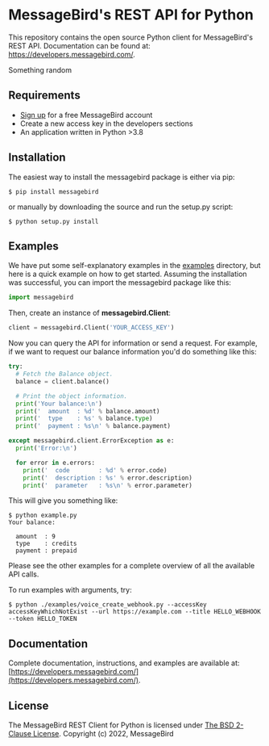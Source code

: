 MessageBird's REST API for Python
=================================
This repository contains the open source Python client for MessageBird's REST API. Documentation can be found at: https://developers.messagebird.com/.

Something random

Requirements
------------
- [Sign up](https://www.messagebird.com/en/signup) for a free MessageBird account
- Create a new access key in the developers sections
- An application written in Python >3.8

Installation
------------
The easiest way to install the messagebird package is either via pip:

```
$ pip install messagebird
```

or manually by downloading the source and run the setup.py script:

```
$ python setup.py install
```

Examples
--------
We have put some self-explanatory examples in the [examples](https://github.com/messagebird/python-rest-api/tree/master/examples) directory, but here is a quick example on how to get started. Assuming the installation was successful, you can import the messagebird package like this:

```python
import messagebird
```

Then, create an instance of **messagebird.Client**:

```python
client = messagebird.Client('YOUR_ACCESS_KEY')
```

Now you can query the API for information or send a request. For example, if we want to request our balance information you'd do something like this:

```python
try:
  # Fetch the Balance object.
  balance = client.balance()

  # Print the object information.
  print('Your balance:\n')
  print('  amount  : %d' % balance.amount)
  print('  type    : %s' % balance.type)
  print('  payment : %s\n' % balance.payment)

except messagebird.client.ErrorException as e:
  print('Error:\n')

  for error in e.errors:
    print('  code        : %d' % error.code)
    print('  description : %s' % error.description)
    print('  parameter   : %s\n' % error.parameter)

```

This will give you something like:
```shell
$ python example.py
Your balance:

  amount  : 9 
  type    : credits
  payment : prepaid
```

Please see the other examples for a complete overview of all the available API calls.

To run examples with arguments, try:
```shell script
$ python ./examples/voice_create_webhook.py --accessKey accessKeyWhichNotExist --url https://example.com --title HELLO_WEBHOOK --token HELLO_TOKEN
```

Documentation
-------------
Complete documentation, instructions, and examples are available at:
[https://developers.messagebird.com/](https://developers.messagebird.com/).

License
-------
The MessageBird REST Client for Python is licensed under [The BSD 2-Clause License](http://opensource.org/licenses/BSD-2-Clause). Copyright (c) 2022, MessageBird
